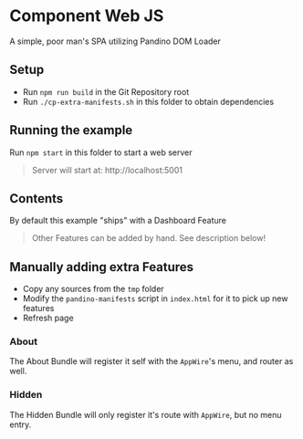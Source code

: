# Component Web JS

A simple, poor man's SPA utilizing Pandino DOM Loader

## Setup
- Run `npm run build` in the Git Repository root
- Run `./cp-extra-manifests.sh` in this folder to obtain dependencies

## Running the example
Run `npm start` in this folder to start a web server

> Server will start at: http://localhost:5001

## Contents
By default this example "ships" with a Dashboard Feature

> Other Features can be added by hand. See description below!

## Manually adding extra Features
- Copy any sources from the `tmp` folder
- Modify the `pandino-manifests` script in `index.html` for it to pick up new features
- Refresh page

### About
The About Bundle will register it self with the `AppWire`'s menu, and router as well.

### Hidden
The Hidden Bundle will only register it's route with `AppWire`, but no menu entry.
